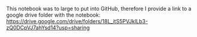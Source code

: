 This notebook was to large to put into GitHub, therefore I provide a link to a google drive folder with the notebook:
<br>
https://drive.google.com/drive/folders/18L_itS5PVJklLb3-zQ0DCpVJ7ahYsd14?usp=sharing
